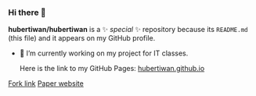 ### Hi there 👋


**hubertiwan/hubertiwan** is a ✨ _special_ ✨ repository because its `README.md` (this file) and it appears on my GitHub profile.

- 🔭 I’m currently working on my project for IT classes.

  Here is the link to my GitHub Pages: [hubertiwan.github.io](https://hubertiwan.github.io/)

[Fork link](https://github.com/huggingface/transformers)
[Paper website](https://paperswithcode.com/paper/language-models-are-unsupervised-multitask)
